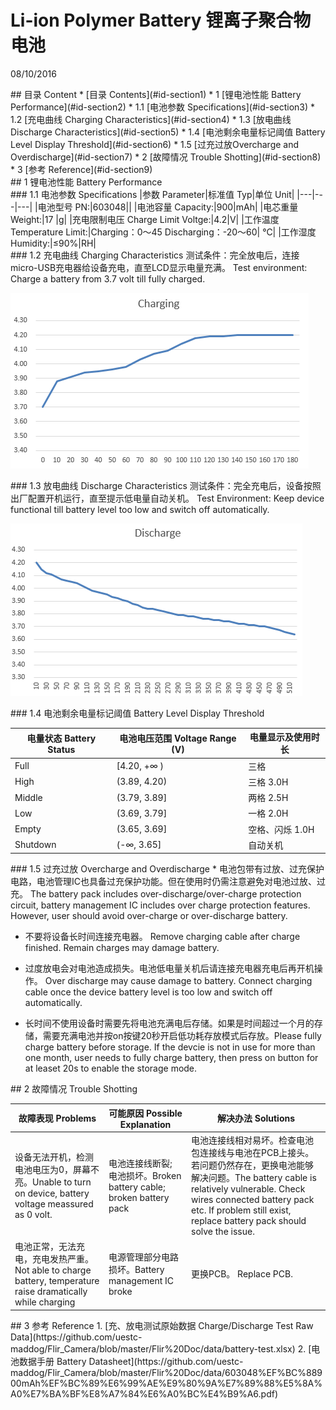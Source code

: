 # Li-ion Polymer Battery 锂离子聚合物电池
08/10/2016

<div id='id-section1'/>
## 目录 Content
* [目录 Contents](#id-section1)	
* 1 [锂电池性能 Battery Performance](#id-section2)
  * 1.1 [电池参数 Specifications](#id-section3)	
  * 1.2 [充电曲线 Charging Characteristics](#id-section4)	
  * 1.3 [放电曲线 Discharge Characteristics](#id-section5)	
  * 1.4 [电池剩余电量标记阈值 Battery Level Display Threshold](#id-section6)
  * 1.5 [过充过放Overcharge and Overdischarge](#id-section7)
* 2 [故障情况 Trouble Shotting](#id-section8)
* 3 [参考 Reference](#id-section9)

<div id='id-section2'/>
## 1 锂电池性能 Battery Performance

<div id='id-section3'/>
### 1.1 电池参数 Specifications
|参数 Parameter|标准值 Typ|单位 Unit|
|---|---|---|
|电池型号 PN:|603048||
|电池容量 Capacity:|900|mAh|
|电芯重量 Weight:|17 |g|
|充电限制电压	Charge Limit Voltge:|4.2|V|
|工作温度 Temperature Limit:|Charging：0～45 Discharging：-20～60| °C|
|工作湿度 Humidity:|≤90%|RH|

<div id='id-section4'/>
### 1.2 充电曲线 Charging Characteristics
测试条件：完全放电后，连接micro-USB充电器给设备充电，直至LCD显示电量充满。
Test environment: Charge a battery from 3.7 volt till fully charged.

![](https://github.com/uestc-maddog/Flir_Camera/blob/master/Flir%20Doc/picture/charge.png)

<div id='id-section5'/>
### 1.3 放电曲线 Discharge Characteristics
测试条件：完全充电后，设备按照出厂配置开机运行，直至提示低电量自动关机。
Test Environment: Keep device functional till battery level too low and switch off automatically.

![](https://github.com/uestc-maddog/Flir_Camera/blob/master/Flir%20Doc/picture/discharge.png)

<div id='id-section6'/>
### 1.4 电池剩余电量标记阈值 Battery Level Display Threshold

电量状态 Battery Status |电池电压范围 Voltage Range (V)|电量显示及使用时长
------- |---------------|-------
Full	|  [4.20, +∞ )	| 三格      
High	|  (3.89, 4.20)	| 三格      3.0H
Middle	|  (3.79, 3.89]	| 两格      2.5H
Low	    |  (3.69, 3.79]	| 一格      2.0H
Empty	|  (3.65, 3.69]	| 空格、闪烁 1.0H
Shutdown|   (-∞, 3.65]  | 自动关机   

<div id='id-section7'/>
### 1.5 过充过放 Overcharge and Overdischarge
* 电池包带有过放、过充保护电路，电池管理IC也具备过充保护功能。但在使用时仍需注意避免对电池过放、过充。 The battery pack includes over-discharge/over-charge protection circuit, battery management IC includes over charge protection features. However, user should avoid over-charge or over-discharge battery.

* 不要将设备长时间连接充电器。 Remove charging cable after charge finished. Remain charges may damage battery.

* 过度放电会对电池造成损失。电池低电量关机后请连接充电器充电后再开机操作。 Over discharge may cause damage to battery. Connect charging cable once the device battery level is too low and switch off automatically. 

* 长时间不使用设备时需要先将电池充满电后存储。如果是时间超过一个月的存储，需要充满电池并按on按键20秒开启低功耗存放模式后存放。Please fully charge battery before storage. If the devcie is not in use for more than one month, user needs to fully charge battery, then press on button for at leaset 20s to enable the storage mode.

<div id='id-section8'/>
## 2 故障情况 Trouble Shotting

故障表现 Problems |可能原因 Possible Explanation|解决办法 Solutions
------- |---------------|-------
设备无法开机，检测电池电压为0，屏幕不亮。Unable to turn on device, battery voltage meassured as 0 volt.|电池连接线断裂; 电池损坏。Broken battery cable; broken battery pack|电池连接线相对易坏。检查电池包连接线与电池在PCB上接头。若问题仍然存在，更换电池能够解决问题。The battery cable is relatively vulnerable. Check wires connected battery pack etc. If problem still exist, replace battery pack should solve the issue.
电池正常，无法充电，充电发热严重。Not able to charge battery, temperature raise dramatically while charging	|电源管理部分电路损坏。Battery management IC broke| 更换PCB。 Replace PCB.

<div id='id-section9'/>
## 3 参考 Reference 
 1. [充、放电测试原始数据 Charge/Discharge Test Raw Data](https://github.com/uestc-maddog/Flir_Camera/blob/master/Flir%20Doc/data/battery-test.xlsx)
 2. [电池数据手册 Battery Datasheet](https://github.com/uestc-maddog/Flir_Camera/blob/master/Flir%20Doc/data/603048%EF%BC%88900mAh%EF%BC%89%E6%99%AE%E9%80%9A%E7%89%88%E5%8A%A0%E7%BA%BF%E8%A7%84%E6%A0%BC%E4%B9%A6.pdf)
